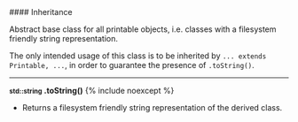 <div class="custom-callout custom-callout-info">
#### Inheritance

Abstract base class for all printable objects, i.e. classes with a filesystem friendly string representation.
</div>

The only intended usage of this class is to be inherited by `... extends Printable, ...`, in order to guarantee the presence of `.toString()`.

---
**<small>std::string</small> .toString()**
{% include noexcept %}

- Returns a filesystem friendly string representation of the derived class.